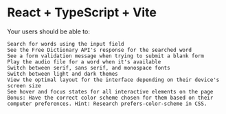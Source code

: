 # React + TypeScript + Vite

Your users should be able to:

    Search for words using the input field
    See the Free Dictionary API's response for the searched word
    See a form validation message when trying to submit a blank form
    Play the audio file for a word when it's available
    Switch between serif, sans serif, and monospace fonts
    Switch between light and dark themes
    View the optimal layout for the interface depending on their device's screen size
    See hover and focus states for all interactive elements on the page
    Bonus: Have the correct color scheme chosen for them based on their computer preferences. Hint: Research prefers-color-scheme in CSS.
